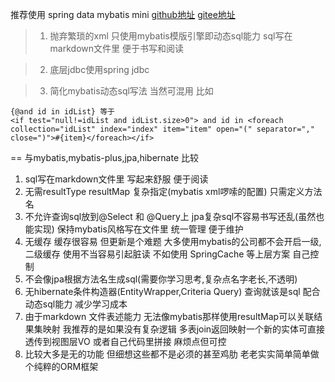 
推荐使用 spring data mybatis mini
[github地址](https://github.com/VonChange/spring-data-mybatis-mini)
[gitee地址](https://gitee.com/vonchange/spring-data-mybatis-mini)
> 1. 抛弃繁琐的xml 只使用mybatis模版引擎即动态sql能力 sql写在markdown文件里
>    便于书写和阅读

> 2. 底层jdbc使用spring jdbc

> 3. 简化mybatis动态sql写法 当然可混用 比如
```
{@and id in idList} 等于
<if test="null!=idList and idList.size>0"> and id in <foreach
collection="idList" index="index" item="item" open="(" separator=","
close=")">#{item}</foreach></if>
```

== 与mybatis,mybatis-plus,jpa,hibernate 比较

1. sql写在markdown文件里 写起来舒服 便于阅读
2. 无需resultType resultMap 复杂指定(mybatis xml啰嗦的配置) 只需定义方法名
3. 不允许查询sql放到@Select 和 @Query上 jpa复杂sql不容易书写还乱(虽然也能实现)
   保持mybatis风格写在文件里 统一管理 便于维护
4. 无缓存 缓存很容易 但更新是个难题 大多使用mybatis的公司都不会开启一级,二级缓存
   使用不当容易引起脏读 不如使用 SpringCache 等上层方案 自己控制
5. 不会像jpa根据方法名生成sql(需要你学习思考,复杂点名字老长,不透明)
6. 无hibernate条件构造器(EntityWrapper,Criteria Query) 查询就该是sql
   配合动态sql能力 减少学习成本
7. 由于markdown 文件表述能力 无法像mybatis那样使用resultMap可以关联结果集映射
   我推荐的是如果没有复杂逻辑 多表join返回映射一个新的实体可直接透传到视图层VO
   或者自己代码里拼接 麻烦点但可控 
8. 比较大多是无的功能 但细想这些都不是必须的甚至鸡肋 老老实实简单简单做个纯粹的ORM框架
